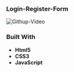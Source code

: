 ### Login-Register-Form
![Githup-Video](https://user-images.githubusercontent.com/60065412/81395101-7b3ecd00-913c-11ea-94a2-5bdccf67de69.gif)   

### Built With
- **Html5**
- **CSS3**
- **JavaScript**

